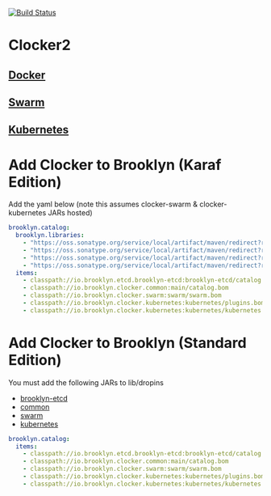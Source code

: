[![Build Status](https://travis-ci.org/brooklyncentral/clocker.svg?branch=master)](https://travis-ci.org/brooklyncentral/clocker)

Clocker2
=======
## [Docker](./common/src/main/resources/docker/)

## [Swarm](./swarm/src/main/resources/swarm/)

## [Kubernetes](./kubernetes/src/main/resources/kubernetes/)


# Add Clocker to Brooklyn (Karaf Edition)

Add the yaml below (note this assumes clocker-swarm & clocker-kubernetes JARs hosted)

```yaml
brooklyn.catalog:
  brooklyn.libraries:
    - "https://oss.sonatype.org/service/local/artifact/maven/redirect?r=snapshots&g=io.brooklyn.etcd&a=brooklyn-etcd&v=2.3.0-SNAPSHOT"
    - "https://oss.sonatype.org/service/local/artifact/maven/redirect?r=releases&g=io.brooklyn.clocker&a=common&v=2.0.0"
    - "https://oss.sonatype.org/service/local/artifact/maven/redirect?r=releases&g=io.brooklyn.clocker&a=swarm&v=2.0.0"
    - "https://oss.sonatype.org/service/local/artifact/maven/redirect?r=releases&g=io.brooklyn.clocker&a=kubernetes&v=2.0.0"
  items:
    - classpath://io.brooklyn.etcd.brooklyn-etcd:brooklyn-etcd/catalog.bom
    - classpath://io.brooklyn.clocker.common:main/catalog.bom
    - classpath://io.brooklyn.clocker.swarm:swarm/swarm.bom
    - classpath://io.brooklyn.clocker.kubernetes:kubernetes/plugins.bom
    - classpath://io.brooklyn.clocker.kubernetes:kubernetes/kubernetes.bom
```


# Add Clocker to Brooklyn (Standard Edition)

You must add the following JARs to lib/dropins
* [brooklyn-etcd](https://oss.sonatype.org/service/local/artifact/maven/redirect?r=snapshots&g=io.brooklyn.etcd&a=brooklyn-etcd&v=2.3.0-SNAPSHOT)
* [common](https://oss.sonatype.org/service/local/artifact/maven/redirect?r=releases&g=io.brooklyn.clocker&a=common&v=2.0.0) 
* [swarm](https://oss.sonatype.org/service/local/artifact/maven/redirect?r=releases&g=io.brooklyn.clocker&a=swarm&v=2.0.0) 
* [kubernetes](https://oss.sonatype.org/service/local/artifact/maven/redirect?r=releases&g=io.brooklyn.clocker&a=kubernetes&v=2.0.0) 

```yaml
brooklyn.catalog:
  items:
    - classpath://io.brooklyn.etcd.brooklyn-etcd:brooklyn-etcd/catalog.bom
    - classpath://io.brooklyn.clocker.common:main/catalog.bom
    - classpath://io.brooklyn.clocker.swarm:swarm/swarm.bom
    - classpath://io.brooklyn.clocker.kubernetes:kubernetes/plugins.bom
    - classpath://io.brooklyn.clocker.kubernetes:kubernetes/kubernetes.bom
```
